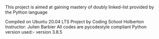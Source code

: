 This project is aimed at gaining mastery of doubly linked-list provided by the Python language

Compiled on Ubuntu 20.04 LTS
Project by Coding School Holberton
Instructor: Julien Barbier
All codes are pycodestyle compliant
Python version used:- version 3.8.5

